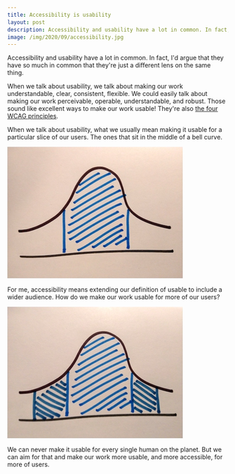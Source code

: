 ```yaml
---
title: Accessibility is usability
layout: post
description: Accessibility and usability have a lot in common. In fact, I'd argue that they have so much in common that they're just a different lens on the same thing.
image: /img/2020/09/accessibility.jpg
---
```


Accessibility and usability have a lot in common. In fact, I'd argue that they have so much in common that they're just a different lens on the same thing.

When we talk about usability, we talk about making our work understandable, clear, consistent, flexible. We could easily talk about making our work perceivable, operable, understandable, and robust. Those sound like excellent ways to make our work usable! They're also [the four WCAG principles](https://www.w3.org/TR/UNDERSTANDING-WCAG20/intro.html#introduction-fourprincs-head).

When we talk about usability, what we usually mean making it usable for a particular slice of our users. The ones that sit in the middle of a bell curve.

![A bell curve showing the middle section filled in](/img/2020/09/thumbs/usability.jpg)

For me, accessibility means extending our definition of usable to include a wider audience. How do we make our work usable for more of our users?

![A bell curve showing the middle section, and two extra bits on either side, filled in](/img/2020/09/thumbs/accessibility.jpg)

We can never make it usable for every single human on the planet. But we can aim for that and make our work more usable, and more accessible, for more of users.
